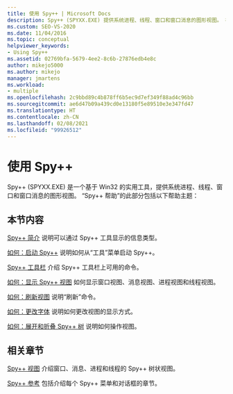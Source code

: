 ```yaml
---
title: 使用 Spy++ | Microsoft Docs
description: Spy++ (SPYXX.EXE) 提供系统进程、线程、窗口和窗口消息的图形视图。 在此处查看相关文章的链接。
ms.custom: SEO-VS-2020
ms.date: 11/04/2016
ms.topic: conceptual
helpviewer_keywords:
- Using Spy++
ms.assetid: 02769bfa-5679-4ee2-8c6b-27876edb4e8c
author: mikejo5000
ms.author: mikejo
manager: jmartens
ms.workload:
- multiple
ms.openlocfilehash: 2c9bbd89c4b878ff6b5ec9d7ef349f88ad4c96bb
ms.sourcegitcommit: ae6d47b09a439cd0e13180f5e89510e3e347fd47
ms.translationtype: HT
ms.contentlocale: zh-CN
ms.lasthandoff: 02/08/2021
ms.locfileid: "99926512"
---
```

# <a name="using-spy"></a>使用 Spy++
Spy++ (SPYXX.EXE) 是一个基于 Win32 的实用工具，提供系统进程、线程、窗口和窗口消息的图形视图。 “Spy++ 帮助”的此部分包括以下帮助主题：

## <a name="in-this-section"></a>本节内容
 [Spy++ 简介](../debugger/introducing-spy-increment.md) 说明可以通过 Spy++ 工具显示的信息类型。

 [如何：启动 Spy++](../debugger/how-to-start-spy-increment.md) 说明如何从“工具”菜单启动 Spy++。

 [Spy++ 工具栏](../debugger/spy-increment-toolbar.md) 介绍 Spy++ 工具栏上可用的命令。

 [如何：显示 Spy++ 视图](../debugger/how-to-display-spy-increment-views.md) 如何显示窗口视图、消息视图、进程视图和线程视图。

 [如何：刷新视图](../debugger/how-to-refresh-the-view.md) 说明“刷新”命令。

 [如何：更改字体](../debugger/how-to-change-fonts.md) 说明如何更改视图的显示方式。

 [如何：展开和折叠 Spy++ 树](../debugger/how-to-expand-and-collapse-spy-increment-trees.md) 说明如何操作视图。

## <a name="related-sections"></a>相关章节
 [Spy++ 视图](../debugger/spy-increment-views.md) 介绍窗口、消息、进程和线程的 Spy++ 树状视图。

 [Spy++ 参考](../debugger/spy-increment-reference.md) 包括介绍每个 Spy++ 菜单和对话框的章节。